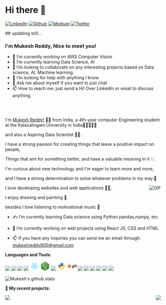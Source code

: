 # Hi there 👋
<p>
  <a href="https://www.linkedin.com/in/mukesh-reddy-613133174" target="_blank"><img alt="LinkedIn" src="https://img.shields.io/badge/linkedin-%230077B5.svg?&style=for-the-badge&logo=linkedin&logoColor=white" /></a>
  <a href="https://github.com/mukeshgates" target="_blank"><img alt="Github" src="https://img.shields.io/badge/GitHub-%2312100E.svg?&style=for-the-badge&logo=Github&logoColor=white" /></a>
    <a href="https://medium.com/@notyetmukesh" target="_blank"><img alt="Medium" src="https://img.shields.io/badge/medium-%2312100E.svg?&style=for-the-badge&logo=medium&logoColor=white" /></a>
  <a href="https://twitter.com/mukeshgates" target="_blank"><img alt="Twitter" src="https://img.shields.io/badge/twitter-%231DA1F2.svg?&style=for-the-badge&logo=twitter&logoColor=white" /></a>
</p>
## updating still...

### I'm Mukesh Reddy, Nice to meet you!

- 🔭 I’m currently working on AWS Computer Vision 
- 🌱 I’m currently learning Data Science, AI
- 👯 I’m looking to collaborate on any interesting projects based on Data science, AI, Machine learning.
- 🤔 I’m looking for help with anything I know
- 💬 Ask me about myself if you want to just chat
- 📫 How to reach me: just send a Hi! Over LinkedIn or email to discuss anything.

<br />
<br />

I'm [Mukesh Reddy!](https://mukeshgates.github.io/) 🙋‍♂️ from India, a 4th-year computer Engineering student at the Kalasalingam University in India👨‍💻👨🏼‍✈️ 

and also a Aspiring Data Scientist 🙋‍♂️.

I have a strong passion for creating things that leave a positive impact on people,

Things that aim for something better, and have a valuable meaning in it ✨.

I'm curious about new technology and I'm eager to learn more and more,

and I have a strong determination to solve whatever problems in my way.💪

  <img align="right" alt="GIF" src="https://" />
  
I love developing websites and web applications 💁‍♀️,

I enjoy drawing and painting 🎨. 

besides I love listening to motivational music 🎵

- ✍ I’m currently learning Data science using Python pandas,numpy, etc. 

- 🔭 I’m currently working on web projects using React JS, CSS and HTML

- 📫<a> If you have any inquiries you can send me an email through: mukeshreddy900@gmail.com
  
</a>

**Languages and Tools:**

<code><img height="30" src="https://cdn0.iconfinder.com/data/icons/social-network-7/50/22-128.png"></code>
<code><img height="30" src="https://cdn1.iconfinder.com/data/icons/social-media-logos-7/64/css-3-256.png"></code>
<code><img height="30" src="https://cdn2.iconfinder.com/data/icons/nodejs-1/256/nodejs-256.png"></code>
<code><img height="30" src="https://cdn4.iconfinder.com/data/icons/logos-and-brands/512/181_Java_logo_logos-128.png"></code>
<code><img height="30" src="https://raw.githubusercontent.com/github/explore/80688e429a7d4ef2fca1e82350fe8e3517d3494d/topics/react/react.png"></code>
<code><img height="30" src="https://raw.githubusercontent.com/github/explore/80688e429a7d4ef2fca1e82350fe8e3517d3494d/topics/nodejs/nodejs.png"></code>
<code><img height="30" src="https://cdn1.iconfinder.com/data/icons/hawcons/32/699251-icon-24-file-sql-256.png"></code>
<code><img height="30" src="https://raw.githubusercontent.com/github/explore/80688e429a7d4ef2fca1e82350fe8e3517d3494d/topics/python/python.png"></code>
<code><img height="30" src="https://raw.githubusercontent.com/github/explore/80688e429a7d4ef2fca1e82350fe8e3517d3494d/topics/git/git.png"></code>
<code><img height="30" src="https://cdn.icon-icons.com/icons2/2107/PNG/128/file_type_gatsby_icon_130583.png"></code>
<code><img height="30" src="https://cdn4.iconfinder.com/data/icons/bloomies-webdesign-tools/25/Figma_square-128.png"></code>
<code><img height="30" src="https://cdn4.iconfinder.com/data/icons/macaron-1/48/gimp-128.png"></code>
<code><img height="30" src="https://cdn.icon-icons.com/icons2/1381/PNG/128/intellij_93550.png"></code>
<code><img height="30" src="https://cdn.icon-icons.com/icons2/1495/PNG/128/visualstudiocodeinsiders_103154.png"></code>
<code><img height="30" src="https://cdn4.iconfinder.com/data/icons/macaron-1/48/atom-128.png"></code>

![Mukesh's github stats](https://github-readme-stats.vercel.app/api?username=mukeshgates&show_icons=true&hide_border=true)

**:rocket: My recent projects:**

<a href="https://github.com/mukeshgates/portfolio">
  <img align="left" src="https://github-readme-stats.vercel.app/api/pin/?username=mukeshgates&repo=portfolio" />
</a>

<a href="https://github.com/DaliaW/Covid19-Tracker">
  <img align="right" src="https://github-readme-stats.vercel.app/api/pin/?username=DaliaW&repo=Covid19-Tracker" />
</a>



<!--
**mukeshgates/mukeshgates** is a ✨ _special_ ✨ repository because its `README.md` (this file) appears on your GitHub profile.

Here are some ideas to get you started:

- 🔭 I’m currently working on 
- 👯 I’m looking to collaborate on ...
- 🤔 I’m looking for help with ...
- 💬 Ask me about ...
- 📫 How to reach me: ...
- 😄 Pronouns: ...
- ⚡ Fun fact: ...
-->
